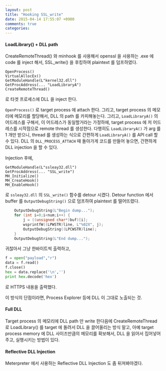 ```yaml
---
layout: post
title: "Hooking SSL_write"
date: 2015-04-14 17:55:07 +0900
comments: true
categories: 
---
```


#### LoadLibrary() + DLL path

CreateRemoteThread() 와 minhook 를 사용해서 openssl 을 사용하는 .exe 에 code 를 inject 해서, SSL_write() 을 후킹하여 plaintext 를 덤프하였다.

```
OpenProcess()
VirtualAllocEx()
GetModuleHandle(L"kernel32.dll")
GetProcAddress(... "LoadLibraryA")
CreateRemoteThread()
```

로 타겟 프로세스에 DLL 을 inject 한다.

`OpenProcess()` 로 target process 에 attach 한다. 그리고, target process 의 메모리에 메모리를 할당해서, DLL 의 path 를 카피해놓는다.
그리고, `LoadLibraryA()` 의 어드레스를 구해서, 이 어드레스가 동일할거라는 가정하에, target process 에 저 어드레스를 시작점으로 remote thread 를 생성한다.
다행히도 `LoadLibraryA()` 가 arg 를 1 개만 받으니, thread 를 생성하는 식으로 간편하게 `LoadLibraryA()` 를 API call 할 수 있다.
DLL 의 `DLL_PROCESS_ATTACH` 때 돌아가게 코드를 만들어 놓으면, 간편하게 DLL injection 을 할 수 있다. 

Injection 후에, 

```
GetModuleHandle(L"ssleay32.dll")
GetProcAddress(... "SSL_write")
MH_Initialize()
MH_CreateHook()
MH_EnableHook()
```

로 `ssleay32.dll` 의 `SSL_write()` 함수를 detour 시켰다. Detour function 에서 buffer 를 `OutputDebugString()` 으로 덤프하여 plaintext 를 떨어뜨렸다.

``` c
    OutputDebugString(L"Begin dump...");
    for (int i=0;i<num;i++) {
        j = ((unsigned char*)buf)[i];
        wsprintfW((LPWSTR)line, L"%02X", j);
        OutputDebugString((LPCWSTR)line);
    }
    OutputDebugString(L"End dump...");
```

귀찮아서 그냥 한바이트씩 출력하고, 

``` python
f = open("payload","r")
data = f.read()
f.close()
hex = data.replace('\n','')
print hex.decode('hex')
```

로 HTTPS 내용을 출력했다.

이 방식의 단점이라면, Process Explorer 등에 DLL 이 그대로 노출되는 것.

#### Full DLL

Target process 의 메모리에 DLL path 만 write 한다음에 CreateRemoteThread 로 LoadLibrary() 를 target 에 돌려서 DLL 을 끌어올리는 방식 말고, 아예 target process memory 에 DLL 사이즈만큼의 메모리를 확보해서, DLL 을 읽어서 집어넣어주고, 실행시키는 방법이 있다.

#### Reflective DLL Injection

Meterpreter 에서 사용하는 Reflective DLL Injection 도 좀 뒤져봐야겠다. 
